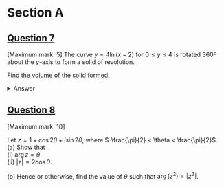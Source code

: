 # Section A

## <ins>Question 7</ins>
[Maximum mark: 5]
The curve $y = 4\ln(x-2)$ for $0\leq y \leq 4$ is rotated $360º$ about the $y$-axis to form a solid of revolution.

Find the volume of the solid formed.

<details>
  <summary>Answer</summary>
  Put $x$ in terms of $y$  <br>
  $y = 4\ln(x-2)$ <br>
</details>

## <ins>Question 8</ins>
[Maximum mark: 10]

Let $z = 1 +\cos 2\theta + i \sin 2\theta$, where $-\frac{\pi}{2} < \theta < \frac{\pi}{2}$. <br>
(a) Show that <br>
  (i) $\arg z = \theta$ <br>
  (ii) $|z| = 2 \cos \theta$.<br>

(b) Hence or otherwise, find the value of $\theta$ such that $\arg(z^2) = |z^3|$.
